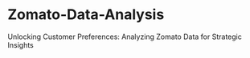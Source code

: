 # Zomato-Data-Analysis
Unlocking Customer Preferences: Analyzing Zomato Data for Strategic Insights
